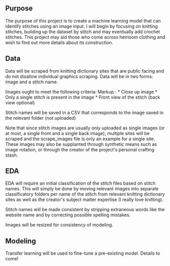 ## Purpose
The purpose of this project is to create a machine learning model that can identify stitches using an image input. I will begin by focusing on knitting stitches, building up the dataset by stitch and may eventually add crochet stitches. This project may aid those who come across heirloom clothing and wish to find out more details about its construction.

## Data
Data will be scraped from knitting dictionary sites that are public facing and do not disallow individual graphics scraping. Data will be in two forms: image and a stitch name.

Images ought to meet the following criteria:
Markup :    * Close up image
            * Only a single stitch is present in the image
            * Front view of the stitch (back view optional)

Stitch names will be saved in a CSV that corresponds to the image saved in the relevant folder (not uploaded)

Note that since stitch images are usually only uploaded as single images (or at most, a single front and a single back image), multiple sites will be scraped and the scrape_images file is only an example for a single site. These images may also be supplanted through synthetic means such as image rotation, or through the creator of the project's personal crafting stash.

## EDA
EDA will require an initial classification of the stitch files based on stitch names. This will simply be done by moving relevant images into separate classificatory folders per name of the stitch from relevant knitting dictionary sites as well as the creator's subject matter expertise (I really love knitting).

Stitch names will be made consistent by stripping extraneous words like the website name and by correcting possible spelling mistakes.

Images will be resized for consistency of modeling.

## Modeling
Transfer learning will be used to fine-tune a pre-existing model. Details to come!